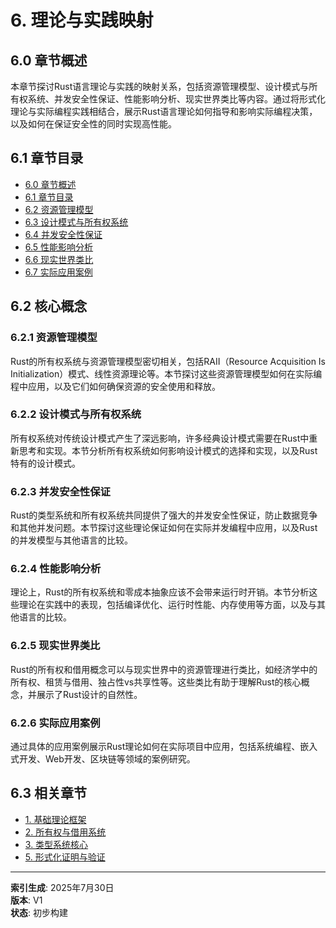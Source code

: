 # 6. 理论与实践映射

## 6.0 章节概述

本章节探讨Rust语言理论与实践的映射关系，包括资源管理模型、设计模式与所有权系统、并发安全性保证、性能影响分析、现实世界类比等内容。通过将形式化理论与实际编程实践相结合，展示Rust语言理论如何指导和影响实际编程决策，以及如何在保证安全性的同时实现高性能。

## 6.1 章节目录

- [6.0 章节概述](#60-章节概述)
- [6.1 章节目录](#61-章节目录)
- [6.2 资源管理模型](01_resource_management.md)
- [6.3 设计模式与所有权系统](02_design_patterns.md)
- [6.4 并发安全性保证](03_concurrency_safety.md)
- [6.5 性能影响分析](04_performance_impact.md)
- [6.6 现实世界类比](05_real_world_analogies.md)
- [6.7 实际应用案例](06_practical_applications.md)

## 6.2 核心概念

### 6.2.1 资源管理模型

Rust的所有权系统与资源管理模型密切相关，包括RAII（Resource Acquisition Is Initialization）模式、线性资源理论等。本节探讨这些资源管理模型如何在实际编程中应用，以及它们如何确保资源的安全使用和释放。

### 6.2.2 设计模式与所有权系统

所有权系统对传统设计模式产生了深远影响，许多经典设计模式需要在Rust中重新思考和实现。本节分析所有权系统如何影响设计模式的选择和实现，以及Rust特有的设计模式。

### 6.2.3 并发安全性保证

Rust的类型系统和所有权系统共同提供了强大的并发安全性保证，防止数据竞争和其他并发问题。本节探讨这些理论保证如何在实际并发编程中应用，以及Rust的并发模型与其他语言的比较。

### 6.2.4 性能影响分析

理论上，Rust的所有权系统和零成本抽象应该不会带来运行时开销。本节分析这些理论在实践中的表现，包括编译优化、运行时性能、内存使用等方面，以及与其他语言的比较。

### 6.2.5 现实世界类比

Rust的所有权和借用概念可以与现实世界中的资源管理进行类比，如经济学中的所有权、租赁与借用、独占性vs共享性等。这些类比有助于理解Rust的核心概念，并展示了Rust设计的自然性。

### 6.2.6 实际应用案例

通过具体的应用案例展示Rust理论如何在实际项目中应用，包括系统编程、嵌入式开发、Web开发、区块链等领域的案例研究。

## 6.3 相关章节

- [1. 基础理论框架](../01_theory_foundations/00_index.md)
- [2. 所有权与借用系统](../02_ownership_borrowing/00_index.md)
- [3. 类型系统核心](../03_type_system_core/00_index.md)
- [5. 形式化证明与验证](../05_formal_verification/00_index.md)

---

**索引生成**: 2025年7月30日  
**版本**: V1  
**状态**: 初步构建 